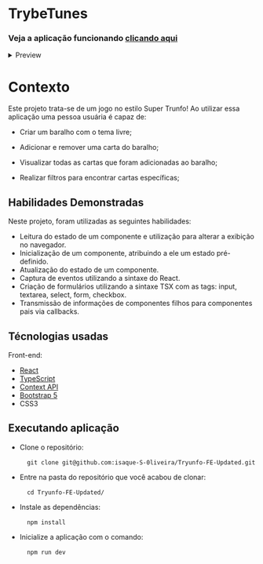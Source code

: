 # TrybeTunes 

### Veja a aplicação funcionando <a title="https://isaque-s-0liveira.github.io/TrybeTunes-FE-Updated/" role="link" target="_blank" rel="noopener noreferrer nofollow" class="text-bold" href="https://isaque-s-0liveira.github.io/TrybeTunes-FE-Updated/">clicando aqui</a>
<details>
  <summary>Preview</summary>
  <div style="display:flex; justify-content:center;  align-items:center; width="100%">
  <h3>Tela de Login:<h3/>
  <img src="Preview/login.png" alt="login" width="100%" height="500"/>
  <h3>Tela de Pesquisa:<h3/>
  <img src="Preview/search.png" alt="pesquisa" width="100%" height="500"/>
  <h3>Tela de Favoritas:<h3/>
  <img src="Preview/favorites.png" alt="favoritas" width="100%" height="500"/>
  <h3>Tela de Perfil:<h3/>
  <img src="Preview/profile.png" alt="profile" width="100%" height="500"/>
  <h3>Tela de Edição de Perfil:<h3/>
  <img src="Preview/editProfile.png" alt="edição de perfil" width="100%" height="500"/>
  </div>
</details>

# Contexto
Este projeto trata-se de um jogo no estilo Super Trunfo! Ao utilizar essa aplicação uma pessoa usuária é capaz de:

- Criar um baralho com o tema livre;

- Adicionar e remover uma carta do baralho;

- Visualizar todas as cartas que foram adicionadas ao baralho;

- Realizar filtros para encontrar cartas específicas;
  

## Habilidades Demonstradas

Neste projeto, foram utilizadas as seguintes habilidades:

- Leitura do estado de um componente e utilização para alterar a exibição no navegador.
- Inicialização de um componente, atribuindo a ele um estado pré-definido.
- Atualização do estado de um componente.
- Captura de eventos utilizando a sintaxe do React.
- Criação de formulários utilizando a sintaxe TSX com as tags: input, textarea, select, form, checkbox.
- Transmissão de informações de componentes filhos para componentes pais via callbacks.


## Técnologias usadas

Front-end:
- [React](https://reactjs.org/)
- [TypeScript](https://www.typescriptlang.org/)
- [Context API](https://reactjs.org/docs/context.html)
- [Bootstrap 5](https://getbootstrap.com/)
- CSS3

## Executando aplicação

* Clone o repositório:
  ```
    git clone git@github.com:isaque-S-0liveira/Tryunfo-FE-Updated.git
  ```
* Entre na pasta do repositório que você acabou de clonar:

  ```
    cd Tryunfo-FE-Updated/
  ```
* Instale as dependências:
  ```
    npm install
  ```

* Inicialize a aplicação com o comando: 
  ```
    npm run dev
  ```



